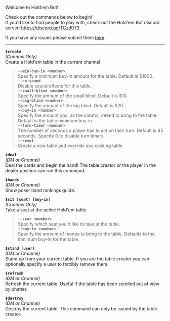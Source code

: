 Welcome to Hold'em Bot!

Check out the commands below to begin!  
If you'd like to find people to play with, check out the Hold'em Bot discord server: https://discord.gg/TGzd9T3

If you have any issues please submit them [here](https://github.com/chevtek/holdem-bot/issues).

---------------

**`$create`**  
_(Channel Only)_  
Create a Hold'em table in the current channel.
> **`--min-buy-in <number>`**  
> Specify a minimum buy-in amount for the table. Default is $1000.  
> **`--no-sound`**  
> Disable sound effects for this table.  
> **`--small-blind <number>`**  
> Specify the amount of the small blind. Default is $10.  
> **`--big-blind <number>`**  
> Specify the amount of the big blind. Default is $20.  
> **`--buy-in <number>`**  
> Specify the amount you, as the creator, intend to bring to the table. Default is the table minimum buy-in.  
> **`--turn-timer <number>`**  
> The number of seconds a player has to act on their turn. Default is 45 seconds. Specify 0 to disable turn timers.  
> **`--reset`**  
> Create a new table and override any existing table.  

**`$deal`**  
_(DM or Channel)_  
Deal the cards and begin the hand! The table creator or the player in the dealer position can run this command.

**`$hands`**  
_(DM or Channel)_  
Show poker hand rankings guide.

**`$sit [seat] [buy-in]`**  
_(Channel Only)_  
Take a seat at the active Hold'em table.
> **`--seat <number>`**  
> Specify which seat you'd like to take at the table.  
> **`--buy-in <number>`**  
> Specify the amount of money to bring to the table. Defaults to the minimum buy-in for the table.

**`$stand [user]`**  
_(DM or Channel)_  
Stand up from your current table. If you are the table creator you can optionally specify a user to forcibly remove them.

**`$refresh`**  
_(DM or Channel)_  
Refresh the current table. Useful if the table has been scrolled out of view by chatter.

**`$destroy`**  
_(DM or Channel)_  
Destroy the current table. This command can only be issued by the table creator.